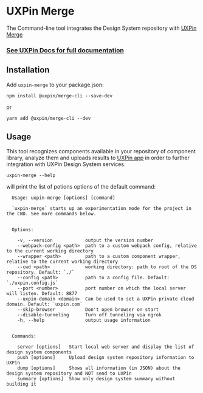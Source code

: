# UXPin Merge

The Command-line tool integrates the Design System repository with [UXPin Merge](https://www.uxpin.com/merge)

### **[See UXPin Docs for full documentation](https://www.uxpin.com/docs/merge/merge-cli-tool)** 

## Installation
Add `uxpin-merge` to your package.json:
```
npm install @uxpin/merge-cli --save-dev
```
or
```
yarn add @uxpin/merge-cli --dev
```

## Usage

This tool recognizes components available in your repository of component library, analyze them and uploads results to [UXPin app](https://uxpin.com/merge) in order to further integration with UXPin Design System services.

```
uxpin-merge --help
```
will print the list of potions options of the default command:
```
  Usage: uxpin-merge [options] [command]

  `uxpin-merge` starts up an experimentation mode for the project in the CWD. See more commands below.


  Options:

    -v, --version            output the version number
    --webpack-config <path>  path to a custom webpack config, relative to the current working directory
    --wrapper <path>         path to a custom component wrapper, relative to the current working directory
    --cwd <path>             working directory: path to root of the DS repository. Default: `./`
    --config <path>          path to a config file. Default: `./uxpin.config.js`
    --port <number>          port number on which the local server will listen. Default: 8877
    --uxpin-domain <domain>  Can be used to set a UXPin private cloud domain. Default: `uxpin.com`
    --skip-browser           Don't open browser on start
    --disable-tunneling      Turn off tunneling via ngrok
    -h, --help               output usage information


  Commands:

    server [options]   Start local web server and display the list of design system components
    push [options]     Upload design system repository information to UXPin
    dump [options]     Shows all information (in JSON) about the design system repository and NOT send to UXPin
    summary [options]  Show only design system summary without building it
```
